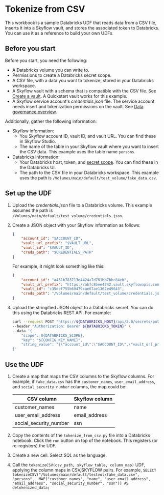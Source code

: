# Tokenize from CSV

This workbook is a sample Databricks UDF that reads data from a CSV file, inserts it into a Skyflow vault, and stores the associated token to Databricks. You can use it as a reference to build your own UDFs.

## Before you start

Before you start, you need the following:

* A Databricks volume you can write to.
* Permissions to create a Databricks secret scope.
* A CSV file, with a data you want to tokenize, stored in your Databricks workspace.
* A Skyflow vault with a schema that is compatible with the CSV file. See [Create a vault](https://docs.skyflow.com/create-a-vault/). A Quickstart vault works for this example.
* A Skyflow service account's *credentials.json* file. The service account needs insert and tokenization permissions on the vault. See [Data governance overview](https://docs.skyflow.com/data-governance-overview/).

Additionally, gather the following information:

* Skyflow information:
  * You Skyflow account ID, vault ID, and vault URL. You can find these in Skyflow Studio.
  * The name of the table in your Skyflow vault where you want to insert the CSV data. This example uses the table name `persons`.
* Databricks information:
  * Your Databricks host, token, and [secret scope](https://docs.databricks.com/en/security/secrets/secret-scopes.html). You can find these in the Databricks UI.
  * The path to the CSV file in your Databricks workspace. This example uses the path is `/Volumes/main/default/test_volume/fake_data.csv`.

## Set up the UDF

1. Upload the *credentials.json* file to a Databricks volume. This example assumes the path is `/Volumes/main/default/test_volume/credentials.json`.
1. Create a JSON object with your Skyflow information as follows:

    ```json
    {
        "account_id": "$ACCOUNT_ID",
        "vault_url_prefix": "$VAULT_URL",
        "vault_id": "$VAULT_ID",
        "creds_path": "$CREDENTIALS_PATH"
    }
    ```

    For example, it might look something like this:

    ```json
    {
        "account_id": "a451b783713e4424a7d761bb7bbc84eb",
        "vault_url_prefix": "https://abfc8bee4242.vault.skyflowapis.com",
        "vault_id": "c35dcf755b60479cae67ae1362e49643",
        "creds_path": "/Volumes/main/default/test_volume/credentials.json"
    }
    ```

1.  Upload the stringified JSON object to a Databricks secret. You can do this using the Databricks REST API. For example:

    ```bash
    curl --request POST "https://${DATABRICKS_HOST}/api/2.0/secrets/put" \
    --header "Authorization: Bearer ${DATABRICKS_TOKEN}" \
    --data '{
        "scope": ${DATABRICKS_SCOPE},
        "key": "${CONFIG_KEY_NAME}",
        "string_value": "{\"account_id\":\"$ACCOUNT_ID\",\"vault_url_prefix\":\"$VAULT_URL\",\"vault_id\":\"$VAULT_ID\",\"creds_path\":\"$CREDENTIALS_PATH\"}"
    }'
    ```

## Use the UDF

1. Create a map that maps the CSV columns to the Skyflow columns. For example, if `fake_data.csv` has the `customer_names`, `user_email_address`, and `social_security_number` columns, the map could be:

    | CSV column | Skyflow column |
    |------------|----------------|
    | customer_names | name |
    | user_email_address | email_address |
    | social_security_number | ssn |

1. Copy the contents of the `tokenize_from_csv.py` file into a Databricks notebook. Click the `run` button on top of the notebook. This registers (or re-registers) the UDF.
1. Create a new cell. Select SQL as the language.
1. Call the `tokenizeCSV(csv_path, skyflow_table, column_map)` UDF, applying the column maps in CSV,SKYFLOW pairs. For example, `SELECT tokenizeCSV("/Volumes/main/default/testvol/fake_data.csv", "persons",  MAP("customer_names", "name", "user_email_address", "email_address", "social_security_number", "ssn")) AS detokenized_data;`